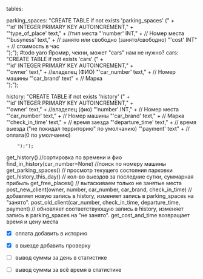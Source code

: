 tables:

parking_spaces:
"CREATE TABLE if not exists 'parking_spaces' (" +  
        "'id' INTEGER PRIMARY KEY AUTOINCREMENT," +  
        "'type_of_place' text," +  //тип места
        "'number' INT," +  // Номер места
        "'busyness' text," +  // занято или свободно (занято/свободно)
        "'cost' INT" +  // стоимость в час        
        ");");
#todo yaro Яромир, чекни, может "cars" нам не нужно? 
cars: 
"CREATE TABLE if not exists 'cars' (" +  
        "'id' INTEGER PRIMARY KEY AUTOINCREMENT," +  
        "'owner' text," +  //владелец (ФИО)
        "'car_number' text," +  // Номер машины
        "'car_brand' text" +  // Марка     
        ");");

history:
"CREATE TABLE if not exists 'history' (" +  
        "'id' INTEGER PRIMARY KEY AUTOINCREMENT," +  
        "'owner' text," +  //владелец (фио)
        "'number' INT," +  // Номер места
        "'car_number' text," +  // Номер машины
        "'car_brand' text," +  // Марка     
        "'сheck_in_time' text," +  // время заезда
        "'departure_time' text," +  // время выезда ("не покидал территорию" по умолчанию)
        "'payment' text" +  // оплата(0 по умолчанию)
    
        ");");
        
get_history() //сортировка по времени и фио
find_in_history(car_number=None) //поиск по номеру машины
get_parking_spaces() // просмотр текущего состояния парковки
get_history_this_day() // кол-во выездов за последние сутки, суммарная прибыль
get_free_places() // вытаскиваем только не занятые места
post_new_client(owner, number, car_number, car_brand, сheck_in_time) //добавляет новую запись в  history, изменяет запись в parking_spaces на "занято".
post_old_client(car_number, сheck_in_time, departure_time, payment) // обновляет соответствующую запись в history,  изменяет запись в parking_spaces на "не занято".
get_cost_and_time возвращает время и цену места

- [x] оплата добавить в историю
- [x] в выезде добавить проверку
- [ ] вывод суммы за день в статистике
- [ ] вывод суммы за всё время в статистике

